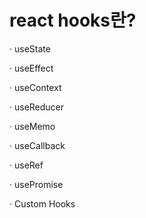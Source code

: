 # react hooks란?

· useState

· useEffect

· useContext

· useReducer

· useMemo

· useCallback

· useRef

· usePromise

· Custom Hooks